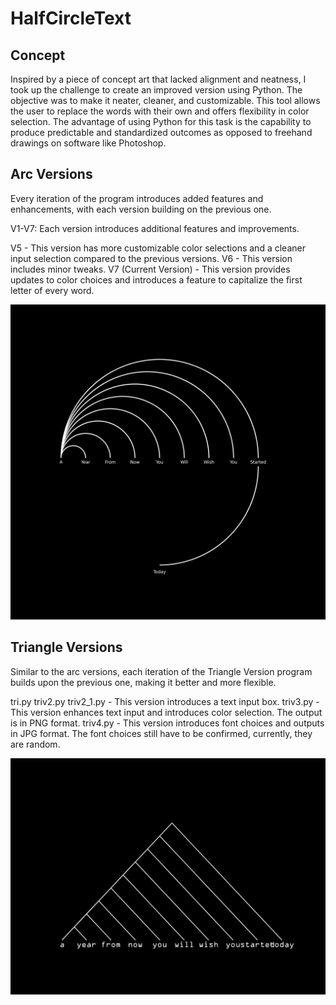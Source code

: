 # HalfCircleText

## Concept

Inspired by a piece of concept art that lacked alignment and neatness, I took up the challenge to create an improved version using Python. The objective was to make it neater, cleaner, and customizable. This tool allows the user to replace the words with their own and offers flexibility in color selection. The advantage of using Python for this task is the capability to produce predictable and standardized outcomes as opposed to freehand drawings on software like Photoshop.

## Arc Versions

Every iteration of the program introduces added features and enhancements, with each version building on the previous one.

V1-V7: Each version introduces additional features and improvements.

V5 - This version has more customizable color selections and a cleaner input selection compared to the previous versions.
V6 - This version includes minor tweaks.
V7 (Current Version) - This version provides updates to color choices and introduces a feature to capitalize the first letter of every word.

![Version 7](outputv7.png)

## Triangle Versions

Similar to the arc versions, each iteration of the Triangle Version program builds upon the previous one, making it better and more flexible.

tri.py
triv2.py
triv2_1.py - This version introduces a text input box.
triv3.py - This version enhances text input and introduces color selection. The output is in PNG format.
triv4.py - This version introduces font choices and outputs in JPG format. The font choices still have to be confirmed, currently, they are random.

![Triangle Version 4](trioutputv4.jpg)
